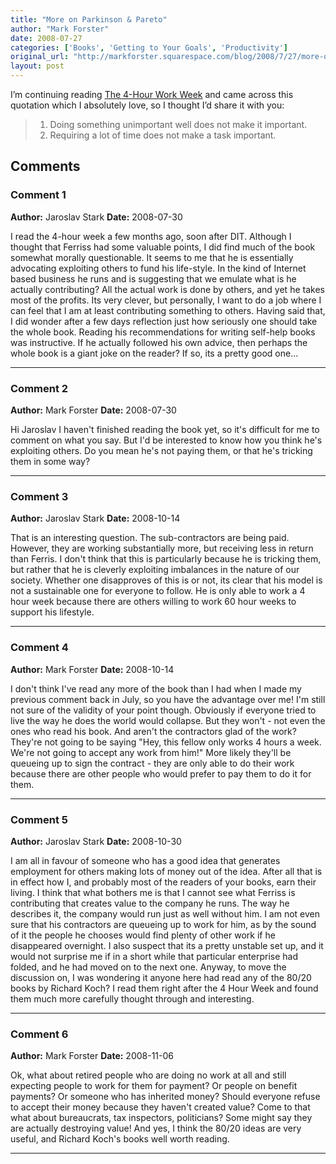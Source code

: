 ```yaml
---
title: "More on Parkinson & Pareto"
author: "Mark Forster"
date: 2008-07-27
categories: ['Books', 'Getting to Your Goals', 'Productivity']
original_url: "http://markforster.squarespace.com/blog/2008/7/27/more-on-parkinson-pareto.html"
layout: post
---
```


I’m continuing reading [The 4-Hour Work Week](http://www.amazon.co.uk/gp/product/0091923727?ie=UTF8&tag=markforstthet-21&linkCode=as2&camp=1634&creative=6738&creativeASIN=0091923727) and came across this quotation which I absolutely love, so I thought I’d share it with you:
> 1. Doing something unimportant well does not make it important.
> 2. Requiring a lot of time does not make a task important.

## Comments

### Comment 1
**Author:** Jaroslav Stark
**Date:** 2008-07-30

I read the 4-hour week a few months ago, soon after DIT. Although I thought that Ferriss had some valuable points, I did find much of the book somewhat morally questionable. It seems to me that he is essentially advocating exploiting others to fund his life-style. In the kind of Internet based business he runs and is suggesting that we emulate what is he actually contributing? All the actual work is done by others, and yet he takes most of the profits. Its very clever, but personally, I want to do a job where I can feel that I am at least contributing something to others.
Having said that, I did wonder after a few days reflection just how seriously one should take the whole book. Reading his recommendations for writing self-help books was instructive. If he actually followed his own advice, then perhaps the whole book is a giant joke on the reader? If so, its a pretty good one...

---

### Comment 2
**Author:** Mark Forster
**Date:** 2008-07-30

Hi Jaroslav
I haven't finished reading the book yet, so it's difficult for me to comment on what you say. But I'd be interested to know how you think he's exploiting others. Do you mean he's not paying them, or that he's tricking them in some way?

---

### Comment 3
**Author:** Jaroslav Stark
**Date:** 2008-10-14

That is an interesting question. The sub-contractors are being paid. However, they are working substantially more, but receiving less in return than Ferris. I don't think that this is particularly because he is tricking them, but rather that he is cleverly exploiting imbalances in the nature of our society. Whether one disapproves of this is or not, its clear that his model is not a sustainable one for everyone to follow. He is only able to work a 4 hour week because there are others willing to work 60 hour weeks to support his lifestyle.

---

### Comment 4
**Author:** Mark Forster
**Date:** 2008-10-14

I don't think I've read any more of the book than I had when I made my previous comment back in July, so you have the advantage over me!
I'm still not sure of the validity of your point though. Obviously if everyone tried to live the way he does the world would collapse. But they won't - not even the ones who read his book.
And aren't the contractors glad of the work? They're not going to be saying "Hey, this fellow only works 4 hours a week. We're not going to accept any work from him!" More likely they'll be queueing up to sign the contract - they are only able to do their work because there are other people who would prefer to pay them to do it for them.

---

### Comment 5
**Author:** Jaroslav Stark
**Date:** 2008-10-30

I am all in favour of someone who has a good idea that generates employment for others making lots of money out of the idea. After all that is in effect how I, and probably most of the readers of your books, earn their living.
I think that what bothers me is that I cannot see what Ferriss is contributing that creates value to the company he runs. The way he describes it, the company would run just as well without him. I am not even sure that his contractors are queueing up to work for him, as by the sound of it the people he chooses would find plenty of other work if he disappeared overnight. I also suspect that its a pretty unstable set up, and it would not surprise me if in a short while that particular enterprise had folded, and he had moved on to the next one.
Anyway, to move the discussion on, I was wondering it anyone here had read any of the 80/20 books by Richard Koch? I read them right after the 4 Hour Week and found them much more carefully thought through and interesting.

---

### Comment 6
**Author:** Mark Forster
**Date:** 2008-11-06

Ok, what about retired people who are doing no work at all and still expecting people to work for them for payment? Or people on benefit payments? Or someone who has inherited money? Should everyone refuse to accept their money because they haven't created value?
Come to that what about bureaucrats, tax inspectors, politicians? Some might say they are actually destroying value!
And yes, I think the 80/20 ideas are very useful, and Richard Koch's books well worth reading.

---
